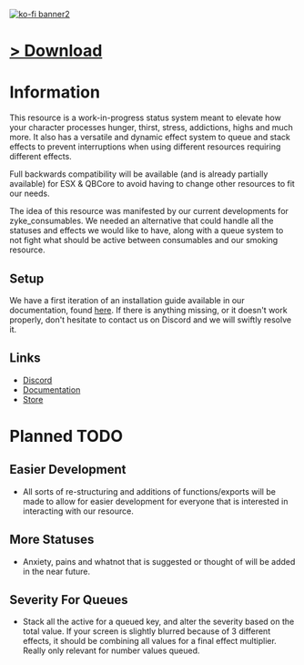 [![ko-fi banner2](https://github.com/user-attachments/assets/42eff455-5757-4888-ad88-d61893edcc33)](https://ko-fi.com/zykeresources)

# [> Download](https://github.com/ZykeWasTaken/zyke_status/releases/latest)

# Information

This resource is a work-in-progress status system meant to elevate how your character processes hunger, thirst, stress, addictions, highs and much more. It also has a versatile and dynamic effect system to queue and stack effects to prevent interruptions when using different resources requiring different effects.

Full backwards compatibility will be available (and is already partially available) for ESX & QBCore to avoid having to change other resources to fit our needs.

The idea of this resource was manifested by our current developments for zyke_consumables. We needed an alternative that could handle all the statuses and effects we would like to have, along with a queue system to not fight what should be active between consumables and our smoking resource.

## Setup

We have a first iteration of an installation guide available in our documentation, found [here](https://docs.zykeresources.com/free-resources/status/setup). If there is anything missing, or it doesn't work properly, don't hesitate to contact us on Discord and we will swiftly resolve it.

## Links

-   [Discord](https://discord.gg/zykeresources)
-   [Documentation](https://docs.zykeresources.com/free-resources/status)
-   [Store](https://store.zykeresources.com)

# Planned TODO

## Easier Development

-   All sorts of re-structuring and additions of functions/exports will be made to allow for easier development for everyone that is interested in interacting with our resource.

## More Statuses

-   Anxiety, pains and whatnot that is suggested or thought of will be added in the near future.

## Severity For Queues

-   Stack all the active for a queued key, and alter the severity based on the total value. If your screen is slightly blurred because of 3 different effects, it should be combining all values for a final effect multiplier. Really only relevant for number values queued.

